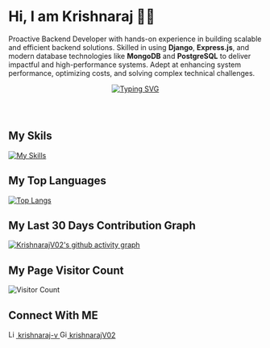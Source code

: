 # **Hi, I am Krishnaraj 👋😀**

Proactive Backend Developer with hands-on experience in building scalable and efficient backend solutions. Skilled in using **Django**, **Express.js**, and modern database technologies like **MongoDB** and **PostgreSQL** to deliver impactful and high-performance systems. Adept at enhancing system performance, optimizing costs, and solving complex technical challenges.


<div align="center" style="min-height: 60px;">

  [![Typing SVG](https://readme-typing-svg.herokuapp.com?font=Poppins&weight=600&duration=4000&pause=500&color=EAF711&center=true&width=435&lines=Backend+Developer;Data+Science+Enthusiast)]()

</div>


## My Skils
[![My Skills](https://skillicons.dev/icons?i=nodejs,python,js,expressjs,django,mongodb,mysql,postgresql,html,css)](https://skillicons.dev)


## My Top Languages
[![Top Langs](https://github-readme-stats.vercel.app/api/top-langs/?username=KrishnarajV02&layout=compact)]()

## My Last 30 Days Contribution Graph
[![KrishnarajV02's github activity graph](https://github-readme-activity-graph.vercel.app/graph?username=krishnarajV02&bg_color=D3D3D3&color=4c5e9e&line=4c569e&point=403e41&area=true&hide_border=true)]()


## My Page Visitor Count
![Visitor Count](https://profile-counter.glitch.me/KrishnarajV02/count.svg)


## Connect With ME

<a href="https://www.linkedin.com/in/krishnaraj-v">
   <img src="https://emojis.slackmojis.com/emojis/images/1692024077/67489/linkedinlogo.gif?1692024077=20x20" alt="LinkedIn" style="width:15px; height:15px;" />
    krishnaraj-v
</a>

<a href="https://github.com/krishnarajV02">
  <img src="https://slackmojis.com/emojis/62008-party-github/download" alt="GitHub" style="width:15px; height:15px;" />
  krishnarajV02
</a>
